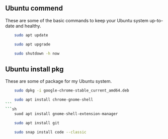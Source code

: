## Ubuntu commend

These are some of the basic commands to keep your Ubuntu system up-to-date and healthy.

```sh
    sudo apt update
```

```sh
    sudo apt upgrade
```

```sh
    sudo shutdown -h now
```

## Ubuntu install pkg

These are some of package for my Ubuntu system.

```sh
    sudo dpkg -i google-chrome-stable_current_amd64.deb
```

````sh
    sudo apt install chrome-gnome-shell
```
```sh
    suod apt install gnome-shell-extension-manager
````

```sh
    sudo apt install git
```

```sh
    sudo snap install code --classic
```
